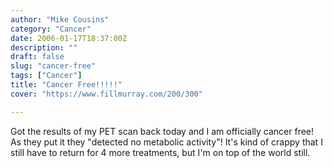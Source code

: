 ```yaml
---
author: "Mike Cousins"
category: "Cancer"
date: 2006-01-17T18:37:00Z
description: ""
draft: false
slug: "cancer-free"
tags: ["Cancer"]
title: "Cancer Free!!!!!"
cover: "https://www.fillmurray.com/200/300"

---
```


Got the results of my PET scan back today and I am officially cancer free! As
they put it they "detected no metabolic activity"! It's kind of crappy that I
still have to return for 4 more treatments, but I'm on top of the world still.